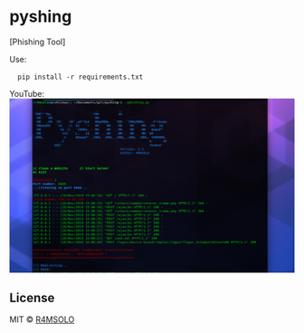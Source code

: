 # pyshing
[Phishing Tool]

Use:
```
  pip install -r requirements.txt
```
 YouTube: 
 ![](img/phishing.png)

## License

MIT © [R4MSOLO](https://r4msolo.github.io)<br/>
